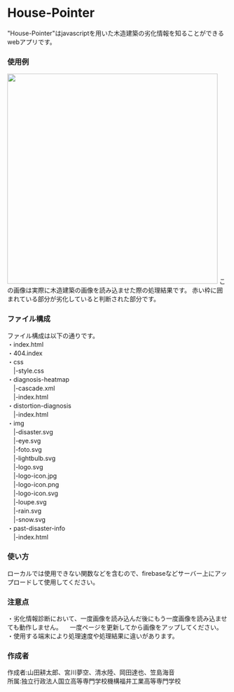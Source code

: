 # House-Pointer
 
"House-Pointer"はjavascriptを用いた木造建築の劣化情報を知ることができるwebアプリです。
 
 
### 使用例
<img src="https://i.imgur.com/QtVohNl.png" width="480">
この画像は実際に木造建築の画像を読み込ませた際の処理結果です。  赤い枠に囲まれている部分が劣化していると判断された部分です。


### ファイル構成
 ファイル構成は以下の通りです。  
・index.html  
・404.index    
・css  
　|-style.css  
・diagnosis-heatmap  
　|-cascade.xml  
　|-index.html  
・distortion-diagnosis  
　|-index.html  
・img  
　|-disaster.svg  
　|-eye.svg  
　|-foto.svg  
　|-lightbulb.svg  
　|-logo.svg  
　|-logo-icon.jpg  
　|-logo-icon.png  
　|-logo-icon.svg  
　|-loupe.svg  
　|-rain.svg  
　|-snow.svg  
・past-disaster-info  
　|-index.html

### 使い方

ローカルでは使用できない関数などを含むので、firebaseなどサーバー上にアップロードして使用してください。  

### 注意点
・劣化情報診断において、一度画像を読み込んだ後にもう一度画像を読み込ませても動作しません。 
　一度ページを更新してから画像をアップしてください。  
・使用する端末により処理速度や処理結果に違いがあります。

 
### 作成者
作成者:山田耕太郎、宮川夢空、清水陸、岡田達也、笠島海音  
所属:独立行政法人国立高等専門学校機構福井工業高等専門学校

